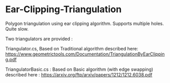 # Ear-Clipping-Triangulation

Polygon triangulation using ear clipping algorithm. Supports multiple holes. Quite slow.

Two triangulators are provided :

Triangulator.cs, Based on Traditional algorithm described here:
https://www.geometrictools.com/Documentation/TriangulationByEarClipping.pdf

TriangulatorBasic.cs : Based on Basic algorithm (with edge swapping) described here :
https://arxiv.org/ftp/arxiv/papers/1212/1212.6038.pdf

